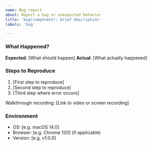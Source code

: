 ```yaml
---
name: Bug report
about: Report a bug or unexpected behavior
title: 'bug(component): brief description'
labels: 'bug'

---
```


### What Happened?

**Expected**: [What should happen]
**Actual**: [What actually happened]

### Steps to Reproduce

1. [First step to reproduce]
2. [Second step to reproduce]
3. [Third step where error occurs]

Walkthrough recording: [Link to video or screen recording]

### Environment

- OS: [e.g. macOS 14.0]
- Browser: [e.g. Chrome 120] (if applicable)
- Version: [e.g. v1.0.0]
